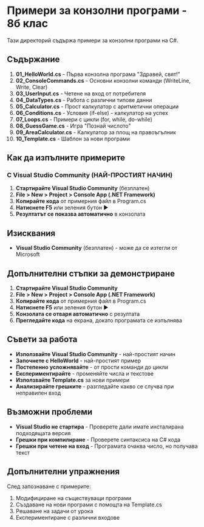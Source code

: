 # Примери за конзолни програми - 8б клас

Тази директорий съдържа примери за конзолни програми на C#.

## Съдържание

1. **01_HelloWorld.cs** - Първа конзолна програма "Здравей, свят!"
2. **02_ConsoleCommands.cs** - Основни конзолни команди (WriteLine, Write, Clear)
3. **03_UserInput.cs** - Четене на вход от потребителя
4. **04_DataTypes.cs** - Работа с различни типове данни
5. **05_Calculator.cs** - Прост калкулатор с аритметични операции
6. **06_Conditions.cs** - Условия (if-else) - калкулатор на успех
7. **07_Loops.cs** - Примери с цикли (for, while, do-while)
8. **08_GuessGame.cs** - Игра "Познай числото"
9. **09_AreaCalculator.cs** - Калкулатор за площ на правоъгълник
10. **10_Template.cs** - Шаблон за нови програми

## Как да изпълните примерите

### С Visual Studio Community (НАЙ-ПРОСТИЯТ НАЧИН)
1. **Стартирайте Visual Studio Community** (безплатен)
2. **File > New > Project > Console App (.NET Framework)**
3. **Копирайте кода** от примерния файл в Program.cs
4. **Натиснете F5** или зеления бутон ▶️
5. **Резултатът се показва автоматично** в конзолата

## Изисквания

- **Visual Studio Community** (безплатен) - може да се изтегли от Microsoft

## Допълнителни стъпки за демонстриране

1. **Стартирайте Visual Studio Community**
2. **File > New > Project > Console App (.NET Framework)**
3. **Копирайте кода** от примерния файл в Program.cs
4. **Натиснете F5** или зеления бутон ▶️
5. **Конзолата се отваря автоматично** с резултата
6. **Прегледайте кода** на екрана, докато програмата се изпълнява

## Съвети за работа

- **Използвайте Visual Studio Community** - най-простият начин
- **Започнете с HelloWorld** - най-простият пример
- **Постепенно усложнявайте** - от прости команди до цикли
- **Експериментирайте** - променяйте числа и текстове
- **Използвайте Template.cs** за нови примери
- **Анализирайте грешките** - разгледайте какво се случва при неправилен вход

## Възможни проблеми

- **Visual Studio не стартира** - Проверете дали имате инсталирана подходящата версия
- **Грешки при компилиране** - Проверете синтаксиса на C# кода
- **Грешки при четене на вход** - Програмата очаква число, но получава текст

## Допълнителни упражнения

След запознаване с примерите:

1. Модифициране на съществуващи програми
2. Създаване на нови програми с помощта на Template.cs
3. Решаване на задачи от урока
4. Експериментиране с различни входове
